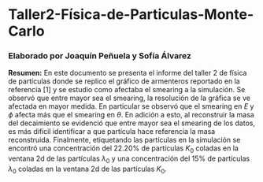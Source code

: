 # Taller2-Física-de-Particulas-Monte-Carlo
### Elaborado por Joaquín Peñuela y Sofía Álvarez

**Resumen:** En este documento se presenta el informe del taller 2 de física de partículas donde se replico el gráfico de armenteros reportado en la referencia [1] y se estudio como afectaba el smearing a la simulación. Se observó que entre mayor sea el smearing, la resolución de la gráfica se ve afectada en mayor medida. En particular se observó que el smearing en $E$ y $\phi$ afecta más que el smearing en $\theta$. En adición a esto, al reconstruir la masa del decaimiento se evidenció que entre mayor sea el smearing de los datos, es más difícil identificar a que partícula hace referencia la masa reconstruida. Finalmente, etiquetando las partículas en la simulación se encontró una concentración del 22.20% de partículas $K_{0}$ coladas en la ventana 2d de las partículas $\lambda_{0}$ y una concentración del 15% de partículas $\lambda_{0}$ coladas en la ventana 2d de las partículas $K_{0}$.

